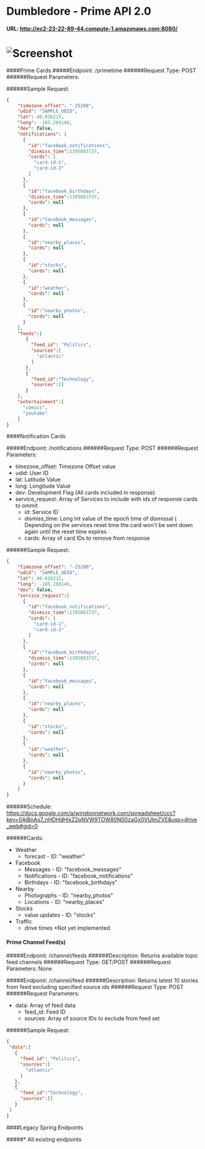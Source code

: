Dumbledore - Prime API 2.0
==========

#### URL: http://ec2-23-22-89-44.compute-1.amazonaws.com:8080/


# ![Screenshot](http://static.fjcdn.com/gifs/Every_d28684_2645501.gif)

####Prime Cards
#####Endpoint: /primetime
######Request Type: POST
######Request Parameters: 

######Sample Request:
```json
{
    "timezone_offset": "-25200",
    "udid": "SAMPLE_UDID",
    "lat": 40.016215,
    "long": -105.269146,
    "dev": false,
    "notifications": [
      {
        "id":"facebook_notifications",
        "dismiss_time":1395083737,
        "cards": [
          "card-id-1",
          "card-id-2"
        ]
      },
      {
        "id":"facebook_birthdays",
        "dismiss_time":1395083737,
        "cards": null
      },
      {
        "id":"facebook_messages",
        "cards": null
      },
      {
        "id":"nearby_places",
        "cards": null
      },
      {
        "id":"stocks",
        "cards": null
      },
      {
        "id":"weather",
        "cards": null
      },
      {
        "id":"nearby_photos",
        "cards": null
      }
    ],
    "feeds":[
       {
         "feed_id": "Politics",
         "sources":[
           "atlantic"
         ]
       },
       { 
         "feed_id":"Technology",
         "sources":[]
       }
    ],
    "entertainment":[
      "comics",
      "youtube"
    ]
}
```


####Notification Cards

#####Endpoint: /notifications
######Request Type: POST
######Request Parameters: 
 - timezone_offset: Timezone Offset value
 - udid: User ID
 - lat: Latitude Value
 - long: Longitude Value
 - dev: Development Flag (All cards included in response)
 - service_request: Array of Services to include with ids of response cards to ommit
   - id: Service ID
   - dismiss_time: Long Int value of the epoch time of dismissal ( Depending on the services reset time the card won't       be sent down again until the reset time expires 
   - cards: Array of card IDs to remove from response

######Sample Request:
```json
{
    "timezone_offset": "-25200",
    "udid": "SAMPLE_UDID",
    "lat": 40.016215,
    "long": -105.269146,
    "dev": false,
    "service_request":[
      {
        "id":"facebook_notifications",
        "dismiss_time":1395083737,
        "cards": [
          "card-id-1",
          "card-id-2"
        ]
      },
      {
        "id":"facebook_birthdays",
        "dismiss_time":1395083737,
        "cards": null
      },
      {
        "id":"facebook_messages",
        "cards": null
      },
      {
        "id":"nearby_places",
        "cards": null
      },
      {
        "id":"stocks",
        "cards": null
      },
      {
        "id":"weather",
        "cards": null
      },
      {
        "id":"nearby_photos",
        "cards": null
      }
    ]
}
```

######Schedule:
https://docs.google.com/a/winstonnetwork.com/spreadsheet/ccc?key=0AiBnAs7_nHDHdHlxZ2pNVW9TOW80N00zaGx0VUlmZVE&usp=drive_web#gid=0

######Cards: 
 - Weather
   - forecast - ID: "weather"
 - Facebook
   - Messages - ID: "facebook_messages"
   - Notifications - ID: "facebook_notifications"
   - Birthdays - ID: "facebook_birthdays"
 - Nearby
   - Photographs - ID: "nearby_photos"
   - Locations - ID: "nearby_places"
 - Stocks
   - value updates - ID: "stocks"
 - Traffic
   - drive times *Not yet implemented

#### Prime Channel Feed(s)

#####Endpoint: /channel/feeds
######Description: Returns available topic feed channels
######Request Type: GET/POST
######Request Parameters: None


#####Endpoint: /channel/feed
######Description: Returns latest 10 stories from feed excluding specified source ids
######Request Type: POST
######Request Parameters:
 - data: Array of feed data 
   - feed_id: Feed ID
   - sources: Array of source IDs to exclude from feed set

######Sample Request:
```json
{
 "data":[
   {
     "feed_id": "Politics",
     "sources":[
       "atlantic"
     ]
   },
   {
     "feed_id":"Technology",
     "sources":[]
   }
 ]
}
```
   
####Legacy Spring Endpoints

#####* All existing endpoints
